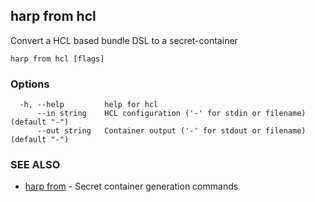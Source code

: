 ## harp from hcl

Convert a HCL based bundle DSL to a secret-container

```
harp from hcl [flags]
```

### Options

```
  -h, --help         help for hcl
      --in string    HCL configuration ('-' for stdin or filename) (default "-")
      --out string   Container output ('-' for stdout or filename) (default "-")
```

### SEE ALSO

* [harp from](harp_from.md)	 - Secret container generation commands

